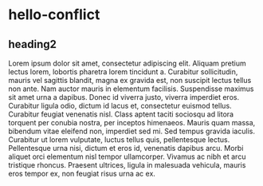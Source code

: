 # hello-conflict

## heading2

Lorem ipsum dolor sit amet, consectetur adipiscing elit. Aliquam pretium lectus lorem, lobortis pharetra lorem tincidunt a. Curabitur sollicitudin, mauris vel sagittis blandit, magna ex gravida est, non suscipit lectus tellus non ante. Nam auctor mauris in elementum facilisis. Suspendisse maximus sit amet urna a dapibus. Donec id viverra justo, viverra imperdiet eros. Curabitur ligula odio, dictum id lacus et, consectetur euismod tellus. Curabitur feugiat venenatis nisl. Class aptent taciti sociosqu ad litora torquent per conubia nostra, per inceptos himenaeos. Mauris quam massa, bibendum vitae eleifend non, imperdiet sed mi. Sed tempus gravida iaculis. Curabitur ut lorem vulputate, luctus tellus quis, pellentesque lectus. Pellentesque urna nisi, dictum et eros id, venenatis dapibus arcu. Morbi aliquet orci elementum nisl tempor ullamcorper. Vivamus ac nibh et arcu tristique rhoncus. Praesent ultrices, ligula in malesuada vehicula, mauris eros tempor ex, non feugiat risus urna ac ex.
